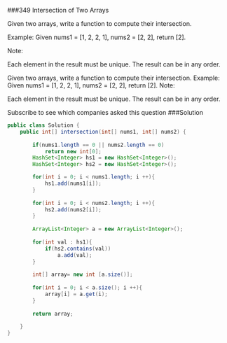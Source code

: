 ###349 Intersection of Two Arrays

Given two arrays, write a function to compute their intersection.

Example:
Given nums1 = [1, 2, 2, 1], nums2 = [2, 2], return [2].

Note:

Each element in the result must be unique.
The result can be in any order.


Given two arrays, write a function to compute their intersection.
Example:
Given nums1 = [1, 2, 2, 1], nums2 = [2, 2], return [2].
Note:

Each element in the result must be unique.
The result can be in any order.

Subscribe to see which companies asked this question
###Solution
```java
public class Solution {
    public int[] intersection(int[] nums1, int[] nums2) {
        
        if(nums1.length == 0 || nums2.length == 0)
            return new int[0];
        HashSet<Integer> hs1 = new HashSet<Integer>();
        HashSet<Integer> hs2 = new HashSet<Integer>();

        for(int i = 0; i < nums1.length; i ++){
            hs1.add(nums1[i]);
        }
        
        for(int i = 0; i < nums2.length; i ++){
            hs2.add(nums2[i]);
        }
        
        ArrayList<Integer> a = new ArrayList<Integer>();
        
        for(int val : hs1){
            if(hs2.contains(val))
                a.add(val);
        }
        
        int[] array= new int [a.size()];
        
        for(int i = 0; i < a.size(); i ++){
            array[i] = a.get(i);
        }
        
        return array;
        
    }
}